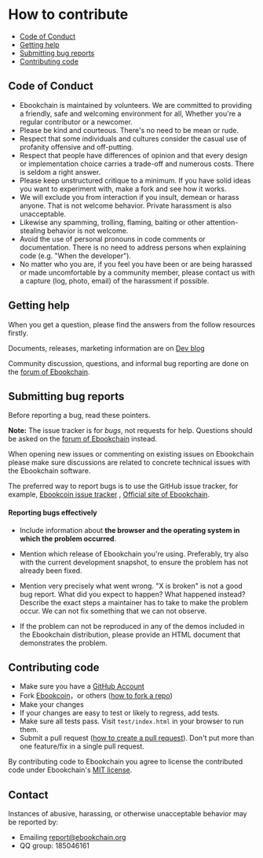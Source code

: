 # How to contribute

- [Code of Conduct](#code-of-conduct)
- [Getting help](#getting-help)
- [Submitting bug reports](#submitting-bug-reports)
- [Contributing code](#contributing-code)

## Code of Conduct

* Ebookchain is maintained by volunteers. We are committed to providing 
  a friendly, safe and welcoming environment for all, Whether you're a 
  regular contributor or a newcomer.
* Please be kind and courteous. There's no need to be mean or rude.
* Respect that some individuals and cultures consider the casual use of
  profanity offensive and off-putting.
* Respect that people have differences of opinion and that every
  design or implementation choice carries a trade-off and numerous
  costs. There is seldom a right answer.
* Please keep unstructured critique to a minimum. If you have solid
  ideas you want to experiment with, make a fork and see how it works.
* We will exclude you from interaction if you insult, demean or harass
  anyone. That is not welcome behavior. Private harassment is also 
  unacceptable. 
* Likewise any spamming, trolling, flaming, baiting or other
  attention-stealing behavior is not welcome.
* Avoid the use of personal pronouns in code comments or
  documentation. There is no need to address persons when explaining
  code (e.g. "When the developer").  
* No matter who you are, if you feel you have been or are being 
  harassed or made uncomfortable by a community member, please contact
  us with a capture (log, photo, email) of the harassment if possible. 

## Getting help

When you get a question, please find the answers from the follow resources firstly.

Documents, releases, marketing information are on [Dev blog](http://blog.ebookchain.org)

Community discussion, questions, and informal bug reporting are done on the
[forum of Ebookchain](http://forum.ebookchain.org).

## Submitting bug reports

Before reporting a bug, read these pointers.

**Note:** The issue tracker is for *bugs*, not requests for help. Questions
should be asked on the
[forum of Ebookchain](http://forum.ebookchain.org) instead.

When opening new issues or commenting on existing issues on Ebookchain
please make sure discussions are related to concrete technical issues with the
Ebookchain software.

The preferred way to report bugs is to use the
GitHub issue tracker, for example, [Ebookcoin issue tracker](https://github.com/Ebookcoin/ebookcoin/issues) , [Official site of Ebookchain](https://github.com/Ebookchain/ebookchain.org/issues). 

#### Reporting bugs effectively

- Include information about **the browser and the operating system in which 
  the problem occurred**. 

- Mention which release of Ebookchain you're using. Preferably, try also with
  the current development snapshot, to ensure the problem has not already been
  fixed.

- Mention very precisely what went wrong. "X is broken" is not a good bug
  report. What did you expect to happen? What happened instead? Describe the
  exact steps a maintainer has to take to make the problem occur. We can not
  fix something that we can not observe.

- If the problem can not be reproduced in any of the demos included in the
  Ebookchain distribution, please provide an HTML document that demonstrates
  the problem. 

## Contributing code

- Make sure you have a [GitHub Account](https://github.com/signup/free)
- Fork [Ebookcoin](https://github.com/Ebookcoin/ebookcoin/)，or others
  ([how to fork a repo](https://help.github.com/articles/fork-a-repo))
- Make your changes
- If your changes are easy to test or likely to regress, add tests.
- Make sure all tests pass. Visit `test/index.html` in your browser to
  run them.
- Submit a pull request
([how to create a pull request](https://help.github.com/articles/fork-a-repo)).
  Don't put more than one feature/fix in a single pull request.

By contributing code to Ebookchain you agree to license the contributed code under Ebookchain's [MIT
   license](LICENSE).

## Contact

Instances of abusive, harassing, or otherwise unacceptable behavior may be
reported by:

* Emailing [report@ebookchain.org](mailto:report@ebookchain.org) 
* QQ group: 185046161

